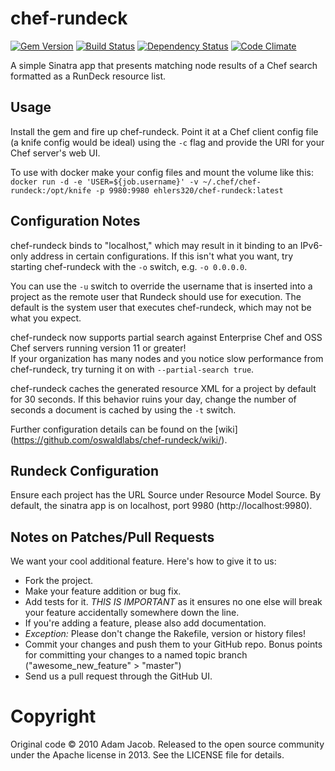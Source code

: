 # chef-rundeck
[![Gem Version](https://badge.fury.io/rb/chef-rundeck.png)](http://badge.fury.io/rb/chef-rundeck)
[![Build Status](https://secure.travis-ci.org/oswaldlabs/chef-rundeck.png?branch=master)](http://travis-ci.org/oswaldlabs/chef-rundeck)
[![Dependency Status](https://gemnasium.com/oswaldlabs/chef-rundeck.png?travis)](https://gemnasium.com/oswaldlabs/chef-rundeck)
[![Code Climate](https://codeclimate.com/github/oswaldlabs/chef-rundeck.png)](https://codeclimate.com/github/oswaldlabs/chef-rundeck)

A simple Sinatra app that presents matching node results of a Chef search formatted as a RunDeck resource list.

## Usage

Install the gem and fire up chef-rundeck.  Point it at a Chef client config file (a knife config would be ideal) using 
the `-c` flag and provide the URI for your Chef server's web UI.

To use with docker make your config files and mount the volume like this:
`docker run -d -e 'USER=${job.username}' -v ~/.chef/chef-rundeck:/opt/knife -p 9980:9980 ehlers320/chef-rundeck:latest`

## Configuration Notes

chef-rundeck binds to "localhost," which may result in it binding to an IPv6-only address in certain configurations.
If this isn't what you want, try starting chef-rundeck with the `-o` switch, e.g. `-o 0.0.0.0`.

You can use the `-u` switch to override the username that is inserted into a project as the remote user that Rundeck should use for execution.
The default is the system user that executes chef-rundeck, which may not be what you expect.

chef-rundeck now supports partial search against Enterprise Chef and OSS Chef servers running version 11 or greater!  
If your organization has many nodes and you notice slow performance from chef-rundeck, try turning it on with `--partial-search true`.

chef-rundeck caches the generated resource XML for a project by default for 30 seconds.  If this behavior ruins your day, change the number
of seconds a document is cached by using the `-t` switch.


Further configuration details can be found on the [wiki] (https://github.com/oswaldlabs/chef-rundeck/wiki/).

## Rundeck Configuration
Ensure each project has the URL Source under Resource Model Source. By default, the sinatra app is on localhost, port 9980 (http://localhost:9980).

## Notes on Patches/Pull Requests

We want your cool additional feature.  Here's how to give it to us:

* Fork the project.
* Make your feature addition or bug fix.
* Add tests for it.  *THIS IS IMPORTANT* as it ensures no one else will break your feature accidentally somewhere down the line.
* If you're adding a feature, please also add documentation.
* *Exception:* Please don't change the Rakefile, version or history files!
* Commit your changes and push them to your GitHub repo.  Bonus points for committing your changes to a named topic branch ("awesome_new_feature" > "master")
* Send us a pull request through the GitHub UI.

# Copyright

Original code © 2010 Adam Jacob.  Released to the open source community under the Apache license in 2013.  See the LICENSE file for details.

